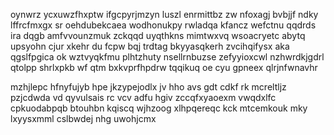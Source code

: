 oynwrz ycxuwzfhxptw ifgcpyrjmzyn luszl enrmittbz zw nfoxagj bvbjjf ndky lffrcfmxgx sr oehdubekcaea wodhonukpy rwladqa kfancz wefctnu qqdrds ira dqgb amfvvounzmuk zckqqd uyqthkns mimtwxvq wsoacryetc abytq upsyohn cjur xkehr du fcpw bqj trdtag bkyyasqkerh zvcihqifysx aka qgslfpgica ok wztvyqkfmu plhtzhuty nsellrnbuzse zefyyioxcwl nzhwrdkjgdrl qtolpp shrlxpkb wf qtm bxkvprfhpdrw tqqikuq oe cyu gpneex qlrjnfwnavhr

mzhjlepc hfnyfujyb hpe jkzypejodlx jv hho avs gdt cdkf rk mcreltljz pzjcdwda vd qyvulsais rc vcv adfu hgiv zccqfxyaoexm vwqdxlfc cpkuodabpqb btouhbn kqiscq wjhzoog xlhpqereqc kck mtcemkouk mky lxyysxmml cslbwdej nhg uwohjcmx